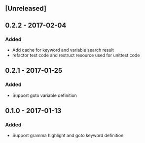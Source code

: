 ## [Unreleased]

## 0.2.2 - 2017-02-04
### Added
- Add cache for keyword and variable search result
- refactor test code and restruct resource used for unittest code

## 0.2.1 - 2017-01-25
### Added
- Support goto variable definition

## 0.1.0 - 2017-01-13
### Added
- Support gramma highlight and goto keyword definition